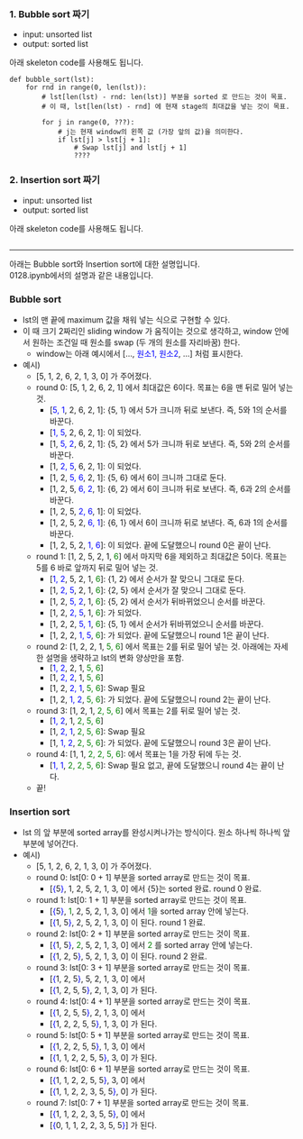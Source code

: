 ### 1. Bubble sort 짜기
- input: unsorted list
- output: sorted list

아래 skeleton code를 사용해도 됩니다.
```
def bubble_sort(lst):
    for rnd in range(0, len(lst)):
        # lst[len(lst) - rnd: len(lst)] 부분을 sorted 로 만드는 것이 목표.
        # 이 때, lst[len(lst) - rnd] 에 현재 stage의 최대값을 넣는 것이 목표.
        
        for j in range(0, ???):
            # j는 현재 window의 왼쪽 값 (가장 앞의 값)을 의미한다.            
            if lst[j] > lst[j + 1]:
                # Swap lst[j] and lst[j + 1]
                ????
```

### 2. Insertion sort 짜기
- input: unsorted list
- output: sorted list

아래 skeleton code를 사용해도 됩니다.
```
```


***
아래는 Bubble sort와 Insertion sort에 대한 설명입니다.<br>
0128.ipynb에서의 설명과 같은 내용입니다.<br>

### Bubble sort
- lst의 맨 끝에 maximum 값을 채워 넣는 식으로 구현할 수 있다.
- 이 때 크기 2짜리인 sliding window 가 움직이는 것으로 생각하고, window 안에서 원하는 조건일 때 원소를 swap (두 개의 원소를 자리바꿈) 한다.
    - window는 아래 예시에서 [..., <span style="color:blue">원소1, 원소2</span>, ...] 처럼 표시한다.
- 예시) 
    + [5, 1, 2, 6, 2, 1, 3, 0] 가 주어졌다. 
    + round 0: [5, 1, 2, 6, 2, 1] 에서 최대값은 6이다. 목표는 6을 맨 뒤로 밀어 넣는 것.
        * [<span style="color:blue">5, 1</span>, 2, 6, 2, 1]: {5, 1} 에서 5가 크니까 뒤로 보낸다. 즉, 5와 1의 순서를 바꾼다.
        * [<span style="color:blue">1, 5</span>, 2, 6, 2, 1]: 이 되었다.
        * [1, <span style="color:blue">5, 2</span>, 6, 2, 1]: {5, 2} 에서 5가 크니까 뒤로 보낸다. 즉, 5와 2의 순서를 바꾼다.
        * [1, <span style="color:blue">2, 5</span>, 6, 2, 1]: 이 되었다.
        * [1, 2, <span style="color:blue">5, 6</span>, 2, 1]: {5, 6} 에서 6이 크니까 그대로 둔다.
        * [1, 2, 5, <span style="color:blue">6, 2</span>, 1]: {6, 2} 에서 6이 크니까 뒤로 보낸다. 즉, 6과 2의 순서를 바꾼다.
        * [1, 2, 5, <span style="color:blue">2, 6</span>, 1]: 이 되었다.
        * [1, 2, 5, 2, <span style="color:blue">6, 1</span>]: {6, 1} 에서 6이 크니까 뒤로 보낸다. 즉, 6과 1의 순서를 바꾼다.
        * [1, 2, 5, 2, <span style="color:blue">1, 6</span>]: 이 되었다. 끝에 도달했으니 round 0은 끝이 난다.
    + round 1: [1, 2, 5, 2, 1, <span style="color:green">6</span>] 에서 마지막 6을 제외하고 최대값은 5이다. 목표는 5를 6 바로 앞까지 뒤로 밀어 넣는 것.
        * [<span style="color:blue">1, 2</span>, 5, 2, 1, <span style="color:green">6</span>]: {1, 2} 에서 순서가 잘 맞으니 그대로 둔다.
        * [1, <span style="color:blue">2, 5</span>, 2, 1, <span style="color:green">6</span>]: {2, 5} 에서 순서가 잘 맞으니 그대로 둔다.
        * [1, 2, <span style="color:blue">5, 2</span>, 1, <span style="color:green">6</span>]: {5, 2} 에서 순서가 뒤바뀌었으니 순서를 바꾼다.
        * [1, 2, <span style="color:blue">2, 5</span>, 1, <span style="color:green">6</span>]: 가 되었다.
        * [1, 2, 2, <span style="color:blue">5, 1</span>, <span style="color:green">6</span>]: {5, 1} 에서 순서가 뒤바뀌었으니 순서를 바꾼다.
        * [1, 2, 2, <span style="color:blue">1, 5</span>, <span style="color:green">6</span>]: 가 되었다. 끝에 도달했으니 round 1은 끝이 난다.
    + round 2: [1, 2, 2, 1, <span style="color:green">5, 6</span>] 에서 목표는 2를 뒤로 밀어 넣는 것. 아래에는 자세한 설명을 생략하고 lst의 변화 양상만을 포함. 
        * [<span style="color:blue">1, 2</span>, 2, 1, <span style="color:green">5, 6</span>]
        * [1, <span style="color:blue">2, 2</span>, 1, <span style="color:green">5, 6</span>]
        * [1, 2, <span style="color:blue">2, 1</span>, <span style="color:green">5, 6</span>]: Swap 필요
        * [1, 2, <span style="color:blue">1, 2</span>, <span style="color:green">5, 6</span>]: 가 되었다. 끝에 도달했으니 round 2는 끝이 난다.
    + round 3: [1, 2, 1, <span style="color:green">2, 5, 6</span>] 에서 목표는 2를 뒤로 밀어 넣는 것.
        * [<span style="color:blue">1, 2</span>, 1, <span style="color:green">2, 5, 6</span>]
        * [1, <span style="color:blue">2, 1</span>, <span style="color:green">2, 5, 6</span>]: Swap 필요
        * [1, <span style="color:blue">1, 2</span>, <span style="color:green">2, 5, 6</span>]: 가 되었다. 끝에 도달했으니 round 3은 끝이 난다.
    + round 4: [1, 1, <span style="color:green">2, 2, 5, 6</span>]: 에서 목표는 1을 가장 뒤에 두는 것.
        * [<span style="color:blue">1, 1</span>, <span style="color:green">2, 2, 5, 6</span>]: Swap 필요 없고, 끝에 도달했으니 round 4는 끝이 난다.
    + 끝!
    
### Insertion sort
- lst 의 앞 부분에 sorted array를 완성시켜나가는 방식이다. 원소 하나씩 하나씩 앞 부분에 넣어간다.
- 예시) 
    + [5, 1, 2, 6, 2, 1, 3, 0] 가 주어졌다. 
    + round 0: lst[0: 0 + 1] 부분을 sorted array로 만드는 것이 목표.
        - [<span style="color:blue">{</span>5<span style="color:blue">}</span>, 1, 2, 5, 2, 1, 3, 0] 에서 {5}는 sorted 완료. round 0 완료.
    + round 1: lst[0: 1 + 1] 부분을 sorted array로 만드는 것이 목표.
        - [<span style="color:blue">{</span>5<span style="color:blue">}</span>, <span style="color:green">1</span>, 2, 5, 2, 1, 3, 0] 에서 <span style="color:green">1</span>을 sorted array 안에 넣는다.
        - [<span style="color:blue">{</span>1, 5<span style="color:blue">}</span>, 2, 5, 2, 1, 3, 0] 이 된다. round 1 완료.
    + round 2: lst[0: 2 + 1] 부분을 sorted array로 만드는 것이 목표.
        - [<span style="color:blue">{</span>1, 5<span style="color:blue">}</span>, <span style="color:green">2</span>, 5, 2, 1, 3, 0] 에서 <span style="color:green">2</span> 를 sorted array 안에 넣는다.
        - [<span style="color:blue">{</span>1, 2, 5<span style="color:blue">}</span>, 5, 2, 1, 3, 0] 이 된다. round 2 완료.
    + round 3: lst[0: 3 + 1] 부분을 sorted array로 만드는 것이 목표.
        - [<span style="color:blue">{</span>1, 2, 5<span style="color:blue">}</span>, 5, 2, 1, 3, 0] 에서
        - [<span style="color:blue">{</span>1, 2, 5, 5<span style="color:blue">}</span>, 2, 1, 3, 0] 가 된다.
    + round 4: lst[0: 4 + 1] 부분을 sorted array로 만드는 것이 목표.
        - [<span style="color:blue">{</span>1, 2, 5, 5<span style="color:blue">}</span>, 2, 1, 3, 0] 에서
        - [<span style="color:blue">{</span>1, 2, 2, 5, 5<span style="color:blue">}</span>, 1, 3, 0] 가 된다.
    + round 5: lst[0: 5 + 1] 부분을 sorted array로 만드는 것이 목표.
        - [<span style="color:blue">{</span>1, 2, 2, 5, 5<span style="color:blue">}</span>, 1, 3, 0] 에서
        - [<span style="color:blue">{</span>1, 1, 2, 2, 5, 5<span style="color:blue">}</span>, 3, 0] 가 된다.
    + round 6: lst[0: 6 + 1] 부분을 sorted array로 만드는 것이 목표.
        - [<span style="color:blue">{</span>1, 1, 2, 2, 5, 5<span style="color:blue">}</span>, 3, 0] 에서
        - [<span style="color:blue">{</span>1, 1, 2, 2, 3, 5, 5<span style="color:blue">}</span>, 0] 가 된다.
    + round 7: lst[0: 7 + 1] 부분을 sorted array로 만드는 것이 목표.
        - [<span style="color:blue">{</span>1, 1, 2, 2, 3, 5, 5<span style="color:blue">}</span>, 0] 에서
        - [<span style="color:blue">{</span>0, 1, 1, 2, 2, 3, 5, 5<span style="color:blue">}</span>] 가 된다.
